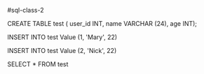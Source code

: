 #sql-class-2

CREATE TABLE test (
   user_id INT,
   name VARCHAR (24),
   age INT);
   
INSERT INTO test
Value (1, 'Mary', 22)

INSERT INTO test
Value (2, 'Nick', 22)

SELECT * FROM test
